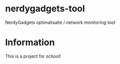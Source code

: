 # nerdygadgets-tool
NerdyGadgets optimalisatie / network monitoring tool

# Information
This is a project for school!
